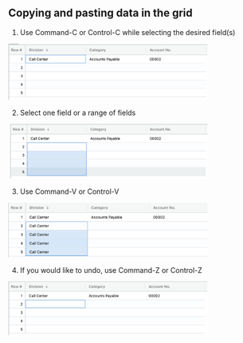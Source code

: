 ## Copying and pasting data in the grid 

1.  Use Command-C or Control-C while selecting the desired field(s)

<img src="../assets/copy.png"  style="width:400px" class="border"></img>

2.  Select one field or a range of fields

<img src="../assets/copy1.png"  style="width:400px" class="border"></img>

3.  Use Command-V or Control-V 

<img src="../assets/copy2.png"  style="width:400px" class="border"></img>

4.  If you would like to undo, use Command-Z or Control-Z

<img src="../assets/copy3.png"  style="width:400px" class="border"></img>
